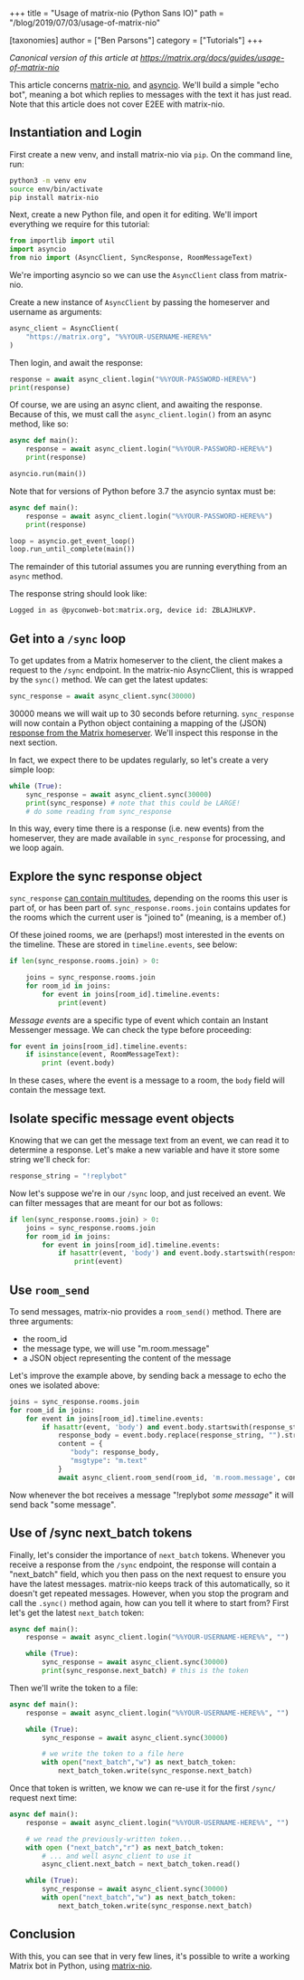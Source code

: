 +++
title = "Usage of matrix-nio (Python Sans IO)"
path = "/blog/2019/07/03/usage-of-matrix-nio"

[taxonomies]
author = ["Ben Parsons"]
category = ["Tutorials"]
+++

*Canonical version of this article at <https://matrix.org/docs/guides/usage-of-matrix-nio>*

This article concerns [matrix-nio](https://github.com/poljar/matrix-nio), and [asyncio](https://docs.python.org/3/library/asyncio.html). We'll build a simple "echo bot", meaning a bot which replies to messages with the text it has just read. Note that this article does not cover E2EE with matrix-nio.

## Instantiation and Login

First create a new venv, and install matrix-nio via `pip`. On the command line, run:

```sh
python3 -m venv env
source env/bin/activate
pip install matrix-nio
```

Next, create a new Python file, and open it for editing. We'll import everything we require for this tutorial:

```python
from importlib import util
import asyncio
from nio import (AsyncClient, SyncResponse, RoomMessageText)
```

We're importing asyncio so we can use the `AsyncClient` class from matrix-nio.

Create a new instance of `AsyncClient` by passing the homeserver and username as arguments:

```python
async_client = AsyncClient(
    "https://matrix.org", "%%YOUR-USERNAME-HERE%%"
)
```

Then login, and await the response:

```python
response = await async_client.login("%%YOUR-PASSWORD-HERE%%")
print(response)
```

Of course, we are using an async client, and awaiting the response. Because of this, we must call the `async_client.login()` from an async method, like so:

```python
async def main():
    response = await async_client.login("%%YOUR-PASSWORD-HERE%%")
    print(response)

asyncio.run(main())
```

Note that for versions of Python before 3.7 the asyncio syntax must be:

```python
async def main():
    response = await async_client.login("%%YOUR-PASSWORD-HERE%%")
    print(response)

loop = asyncio.get_event_loop()
loop.run_until_complete(main())
```

The remainder of this tutorial assumes you are running everything from an `async` method.

The response string should look like:

```sh
Logged in as @pyconweb-bot:matrix.org, device id: ZBLAJHLKVP.
```

## Get into a `/sync` loop

To get updates from a Matrix homeserver to the client, the client makes a request to the `/sync` endpoint. In the matrix-nio AsyncClient, this is wrapped by the `sync()` method. We can get the latest updates:

```python
sync_response = await async_client.sync(30000)
```

30000 means we will wait up to 30 seconds before returning. `sync_response` will now contain a Python object containing a mapping of the (JSON) [response from the Matrix homeserver](https://matrix.org/docs/spec/client_server/latest#get-matrix-client-r0-sync). We'll inspect this response in the next section.

In fact, we expect there to be updates regularly, so let's create a very simple loop:

```python
while (True):
    sync_response = await async_client.sync(30000)
    print(sync_response) # note that this could be LARGE!
    # do some reading from sync_response
```

In this way, every time there is a response (i.e. new events) from the homeserver, they are made available in `sync_response` for processing, and we loop again.

## Explore the sync response object

`sync_response` [can contain multitudes](https://matrix.org/docs/spec/client_server/latest#get-matrix-client-r0-sync), depending on the rooms this user is part of, or has been part of. `sync_response.rooms.join` contains updates for the rooms which the current user is "joined to" (meaning, is a member of.)

Of these joined rooms, we are (perhaps!) most interested in the events on the timeline. These are stored in `timeline.events`, see below:

```python
if len(sync_response.rooms.join) > 0:

    joins = sync_response.rooms.join
    for room_id in joins:
        for event in joins[room_id].timeline.events:
            print(event)
```

*Message events* are a specific type of event which contain an Instant Messenger message. We can check the type before proceeding:

```python
for event in joins[room_id].timeline.events:
    if isinstance(event, RoomMessageText):
        print (event.body)
```

In these cases, where the event is a message to a room, the `body` field will contain the message text.

## Isolate specific message event objects

Knowing that we can get the message text from an event, we can read it to determine a response. Let's make a new variable and have it store some string we'll check for:

```python
response_string = "!replybot"
```

Now let's suppose we're in our `/sync` loop, and just received an event. We can filter messages that are meant for our bot as follows:

```python
if len(sync_response.rooms.join) > 0:
    joins = sync_response.rooms.join
    for room_id in joins:
        for event in joins[room_id].timeline.events:
            if hasattr(event, 'body') and event.body.startswith(response_string):
                print(event)
```

## Use `room_send`

To send messages, matrix-nio provides a `room_send()` method. There are three arguments:

* the room_id
* the message type, we will use "m.room.message"
* a JSON object representing the content of the message

Let's improve the example above, by sending back a message to echo the ones we isolated above:

```python
joins = sync_response.rooms.join
for room_id in joins:
    for event in joins[room_id].timeline.events:
        if hasattr(event, 'body') and event.body.startswith(response_string):
            response_body = event.body.replace(response_string, "").strip()
            content = {
               "body": response_body,
               "msgtype": "m.text"
            }
            await async_client.room_send(room_id, 'm.room.message', content)
```

Now whenever the bot receives a message "!replybot *some message*" it will send back "some message".

## Use of /sync next_batch tokens

Finally, let's consider the importance of `next_batch` tokens. Whenever you receive a response from the `/sync` endpoint, the response will contain a "next_batch" field, which you then pass on the next request to ensure you have the latest messages. matrix-nio keeps track of this automatically, so it doesn't get repeated messages. However, when you stop the program and call the `.sync()` method again, how can you tell it where to start from? First let's get the latest `next_batch` token:

```python
async def main():
    response = await async_client.login("%%YOUR-USERNAME-HERE%%", "")

    while (True):
        sync_response = await async_client.sync(30000)
        print(sync_response.next_batch) # this is the token
```

Then we'll write the token to a file:

```python
async def main():
    response = await async_client.login("%%YOUR-USERNAME-HERE%%", "")

    while (True):
        sync_response = await async_client.sync(30000)

        # we write the token to a file here
        with open("next_batch","w") as next_batch_token:
            next_batch_token.write(sync_response.next_batch)
```

Once that token is written, we know we can re-use it for the first `/sync/` request next time:

```python
async def main():
    response = await async_client.login("%%YOUR-USERNAME-HERE%%", "")

    # we read the previously-written token...
    with open ("next_batch","r") as next_batch_token:
        # ... and well async_client to use it
        async_client.next_batch = next_batch_token.read()

    while (True):
        sync_response = await async_client.sync(30000)
        with open("next_batch","w") as next_batch_token:
            next_batch_token.write(sync_response.next_batch)
```

## Conclusion

With this, you can see that in very few lines, it's possible to write a working Matrix bot in Python, using [matrix-nio](https://github.com/poljar/matrix-nio).

